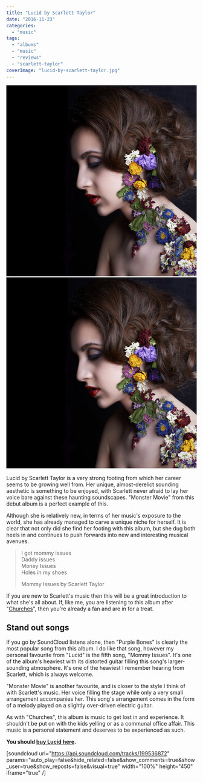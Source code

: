 ```yaml
---
title: "Lucid by Scarlett Taylor"
date: "2016-11-23"
categories: 
  - "music"
tags: 
  - "albums"
  - "music"
  - "reviews"
  - "scarlett-taylor"
coverImage: "lucid-by-scarlett-taylor.jpg"
---
```


[![](images/lucid-by-scarlett-taylor-1024x1024.jpg)](images/lucid-by-scarlett-taylor.jpg)
[![](images/lucid-by-scarlett-taylor-1024x1024.jpg)](images/lucid-by-scarlett-taylor.jpg)

Lucid by Scarlett Taylor is a very strong footing from which her career seems to be growing well from. Her unique, almost-derelict sounding aesthetic is something to be enjoyed, with Scarlett never afraid to lay her voice bare against these haunting soundscapes. "Monster Movie" from this debut album is a perfect example of this.

Although she is relatively new, in terms of her music's exposure to the world, she has already managed to carve a unique niche for herself. It is clear that not only did she find her footing with this album, but she dug both heels in and continues to push forwards into new and interesting musical avenues.

> I got mommy issues  
> Daddy issues  
> Money Issues  
> Holes in my shoes
> 
> Mommy Issues by Scarlett Taylor

If you are new to Scarlett's music then this will be a great introduction to what she's all about. If, like me, you are listening to this album after "[Churches](/2016/09/churches-by-scarlett-taylor/)", then you're already a fan and are in for a treat.

## Stand out songs

If you go by SoundCloud listens alone, then "Purple Bones" is clearly the most popular song from this album. I do like that song, however my personal favourite from "Lucid" is the fifth song, "Mommy Issues". It's one of the album's heaviest with its distorted guitar filling this song's larger-sounding atmosphere. It's one of the heaviest I remember hearing from Scarlett, which is always welcome.

"Monster Movie" is another favourite, and is closer to the style I think of with Scarlett's music. Her voice filling the stage while only a very small arrangement accompanies her. This song's arrangement comes in the form of a melody played on a slightly over-driven electric guitar.

As with "Churches", this album is music to get lost in and experience. It shouldn't be put on with the kids yelling or as a communal office affair. This music is a personal statement and deserves to be experienced as such.

**You should [buy Lucid here](https://itunes.apple.com/us/album/lucid/id987756740).**

\[soundcloud url="https://api.soundcloud.com/tracks/199536872" params="auto\_play=false&hide\_related=false&show\_comments=true&show\_user=true&show\_reposts=false&visual=true" width="100%" height="450" iframe="true" /\]

